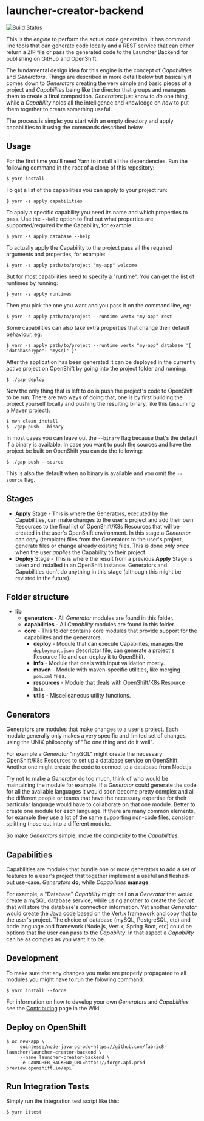 # launcher-creator-backend

[![Build Status](https://travis-ci.org/fabric8-launcher/launcher-creator-backend.svg?branch=master)](https://travis-ci.org/fabric8-launcher/launcher-creator-backend)

This is the _engine_ to perform the actual code generation. It has command line tools that can generate code locally and a REST service that
can either return a ZIP file or pass the generated code to the Launcher Backend for publishing on GitHub and OpenShift.

The fundamental design idea for this engine is the concept of _Capabilities_ and _Generators_. Things are described in more detail
below but basically it comes down to _Generators_ creating the very simple and basic pieces of a project and _Capabilites_
being like the director that groups and manages them to create a final composition. _Generators_ just know to _do_ one thing,
while a _Capability_ holds all the intelligence and knowledge on _how_ to put them together to create something useful.

The process is simple: you start with an empty directory and apply capabilities to it using the commands described below.

## Usage

For the first time you'll need Yarn to install all the dependencies. Run the following command in the root of a clone of this repository:

```
$ yarn install
```

To get a list of the capabilities you can apply to your project run:

```
$ yarn -s apply capabilities
```

To apply a specific capability you need its name and which properties to pass. Use the `--help` option to find out what
properties are supported/required by the Capability, for example:

```
$ yarn -s apply database --help
```

To actually apply the Capability to the project pass all the required arguments and properties, for example:

```
$ yarn -s apply path/to/project "my-app" welcome
```

But for most capabilities need to specify a "runtime". You can get the list of runtimes by running:

```
$ yarn -s apply runtimes
```

Then you pick the one you want and you pass it on the command line, eg:

```
$ yarn -s apply path/to/project --runtime vertx "my-app" rest
```

Some capabilities can also take extra properties that change their default behaviour, eg:

```
$ yarn -s apply path/to/project --runtime vertx "my-app" database '{ "databaseType": "mysql" }'
```

After the application has been generated it can be deployed in the currently active project on OpenShift by going into the
project folder and running:

```
$ ./gap deploy
```

Now the only thing that is left to do is push the project's code to OpenShift to be run. There are two ways of doing that,
one is by first building the project yourself locally and pushing the resulting binary, like this (assuming a Maven project):

```
$ mvn clean install
$ ./gap push --binary
```

In most cases you can leave out the `--binary` flag because that's the default if a binary is available. In case you want
to push the sources and have the project be built on OpenShift you can do the following:

```
$ ./gap push --source
```

This is also the default when no binary is available and you omit the `--source` flag.

## Stages

 - **Apply** Stage - This is where the Generators, executed by the Capabilities, can make changes to the user's project
 and add their own Resources to the final list of OpenShift/K8s Resources that will be created in the user's OpenShift
 environment. In this stage a _Generator_ can copy (template) files from the Generators to the user's project, generate
 files or change already existing files. This is done _only once_ when the user _applies_ the Capability to their project.
- **Deploy** Stage - This is where the result from a previous **Apply** Stage is taken and installed in an OpenShift
instance. Generators and Capabilities don't do anything in this stage (although this might be revisted in the future).

## Folder structure

 - **lib**
   - **generators** - All _Generator_ modules are found in this folder.
   - **capabilities** - All _Capability_ modules are found in this folder.
   - **core** - 
     This folder contains core modules that provide support for the
     capabilites and the generators.
     - **deploy** - Module that can execute Capabilites, manages the `deployment.json` descriptor file,
       can generate a project's Resource file and can deploy it to OpenShift.
     - **info** - Module that deals with input validation mostly.
     - **maven** - Module with maven-specific utilities, like merging `pom.xml` files.
     - **resources** - Module that deals with OpenShift/K8s Resource lists.
     - **utils** - Miscelleaneous utility functions.
   
## Generators

Generators are modules that make changes to a user's project. Each module generally only makes a very specific
and limited set of changes, using the UNIX philosophy of "Do one thing and do it well".

For example a _Generator_ "mySQL" might create the necessary OpenShift/K8s Resources to set up a database service
on OpenShift. Another one might create the code to connect to a database from Node.js.

Try not to make a _Generator_ do too much, think of who would be maintaining the module for example. If a _Generator_
could generate the code for all the available languages it would soon become pretty complex and all the different people
or teams that have the necessary expertise for their particular language would have to collaborate on that one module.
Better to create one module for each language. If there are many common elements, for example they use a lot of the same
supporting non-code files, consider splitting those out into a different module.

So make _Generators_ simple, move the complexity to the _Capabilities_.

## Capabilities

Capabilities are modules that bundle one or more generators to add a set of features to a user's project that
together implement a useful and fleshed-out use-case. _Generators_ **do**, while _Capabilities_ **manage**.

For example, a "Database" _Capability_ might call on a _Generator_ that would create a mySQL database service,
while using another to create the _Secret_ that will store the database's connection information. Yet another
_Generator_ would create the Java code based on the Vert.x framework and copy that to the user's project. The
choice of database (mySQL, PostgreSQL, etc) and code language and framework (Node.js, Vert.x, Spring Boot, etc)
could be options that the user can pass to the _Capability_. In that aspect a _Capability_ can be as complex as
you want it to be.

## Development

To make sure that any changes you make are properly propagated to all modules you might have to run the folowing
command:

```
$ yarn install --force
```

For information on how to develop your own _Generators_ and _Capabilities_ see the
[Contributing](https://github.com/fabric8-launcher/launcher-creator-backend/wiki/Contributing) page in the Wiki.

## Deploy on OpenShift

```
$ oc new-app \
     quintesse/node-java-oc-odo~https://github.com/fabric8-launcher/launcher-creator-backend \
     --name launcher-creator-backend \
     -e LAUNCHER_BACKEND_URL=https://forge.api.prod-preview.openshift.io/api
```

## Run Integration Tests

Simply run the integration test script like this:

```
$ yarn ittest
```
